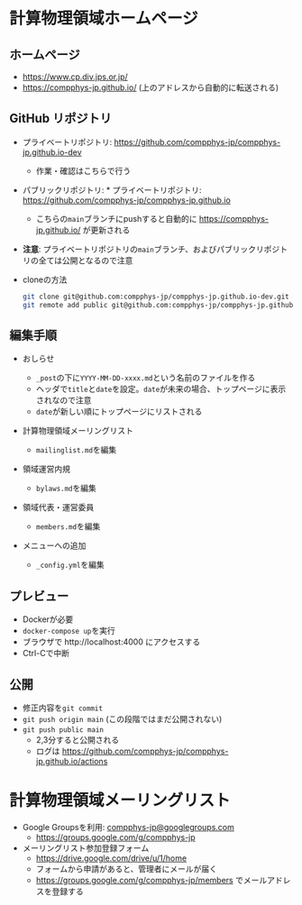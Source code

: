 # 計算物理領域ホームページ

## ホームページ

* https://www.cp.div.jps.or.jp/
* https://compphys-jp.github.io/ (上のアドレスから自動的に転送される)

## GitHub リポジトリ

* プライベートリポジトリ: https://github.com/compphys-jp/compphys-jp.github.io-dev
  - 作業・確認はこちらで行う
* パブリックリポジトリ: * プライベートリポジトリ: https://github.com/compphys-jp/compphys-jp.github.io
  - こちらの`main`ブランチにpushすると自動的に https://compphys-jp.github.io/ が更新される

* **注意**: プライベートリポジトリの`main`ブランチ、およびパブリックリポジトリの全ては公開となるので注意

* cloneの方法

  ```sh
  git clone git@github.com:compphys-jp/compphys-jp.github.io-dev.git
  git remote add public git@github.com:compphys-jp/compphys-jp.github.io.git
  ```

## 編集手順

* おしらせ

  - `_post`の下に`YYYY-MM-DD-xxxx.md`という名前のファイルを作る
  - ヘッダで`title`と`date`を設定。`date`が未来の場合、トップページに表示されなので注意
  - `date`が新しい順にトップページにリストされる

* 計算物理領域メーリングリスト

  - `mailinglist.md`を編集

* 領域運営内規

  - `bylaws.md`を編集

* 領域代表・運営委員

  - `members.md`を編集

* メニューへの追加

  - `_config.yml`を編集

## プレビュー

* Dockerが必要
* `docker-compose up`を実行
* ブラウザで http://localhost:4000 にアクセスする
* Ctrl-Cで中断

## 公開

* 修正内容を`git commit`
* `git push origin main` (この段階ではまだ公開されない)
* `git push public main`
  - 2,3分すると公開される
  - ログは https://github.com/compphys-jp/compphys-jp.github.io/actions

# 計算物理領域メーリングリスト

* Google Groupsを利用: compphys-jp@googlegroups.com
  - https://groups.google.com/g/compphys-jp
* メーリングリスト参加登録フォーム
  - https://drive.google.com/drive/u/1/home
  - フォームから申請があると、管理者にメールが届く
  - https://groups.google.com/g/compphys-jp/members でメールアドレスを登録する
